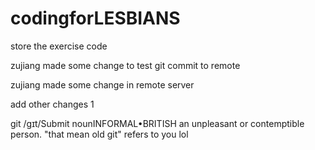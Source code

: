 # codingforLESBIANS
store the exercise code

zujiang made some change to test git commit to remote

zujiang made some change in remote server

add other changes 1

git
/ɡɪt/Submit
nounINFORMAL•BRITISH
an unpleasant or contemptible person.
"that mean old git"
refers to you lol
